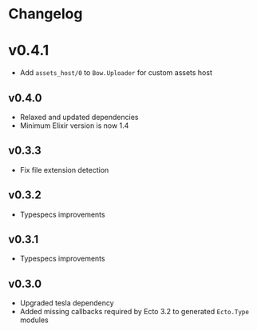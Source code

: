 # Changelog

# v0.4.1

* Add `assets_host/0` to `Bow.Uploader` for custom assets host

## v0.4.0

* Relaxed and updated dependencies
* Minimum Elixir version is now 1.4

## v0.3.3

* Fix file extension detection

## v0.3.2

* Typespecs improvements

## v0.3.1

* Typespecs improvements

## v0.3.0

* Upgraded tesla dependency
* Added missing callbacks required by Ecto 3.2 to generated `Ecto.Type` modules
